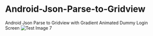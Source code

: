 # Android-Json-Parse-to-Gridview
Android Json Parse to Gridview with Gradient Animated Dummy Login Screen
![Test Image 7](https://raw.githubusercontent.com/sinansa91/Android-Json-Parse-to-Gridview/tree/master/app/src/main/res/drawable/1.PNG)

